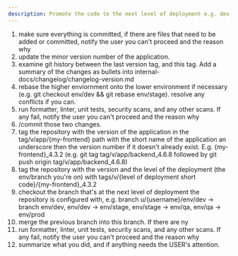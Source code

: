 ```yaml
---
description: Promote the code to the next level of deployment e.g. dev->stage or stage->qa or qa->prod
---
```


1. make sure everything is committed, if there are files that need to be added or committed, notify the user you can't proceed and the reason why
2. update the minor version number of the application.
3. examine git history between the last version tag, and this tag. Add a summary of the changes as bullets into internal-docs/changelog/changelog-version.md
4. rebase the higher enviornment onto the lower environment if necessary (e.g. git checkout env/dev && git rebase env/stage). resolve any conflicts if you can.
5. run formatter, linter, unit tests, security scans, and any other scans. If any fail, notify the user you can't proceed and the reason why
6. /commit those two changes.
7. tag the repository with the version of the application in the tag/v/app/{my-frontend} path with the short name of the application an underscore then the version number if it doesn't already exist. E.g. {my-frontend}_4.3.2 (e.g. git tag tag/v/app/backend_4.6.8 followed by git push origin tag/v/app/backend_4.6.8)
8. tag the repository with the version and the level of the deployment (the env/branch you're on) with tags/v/{level of deployment short code}/{my-frontend}_4.3.2
9. checkout the branch that's at the next level of deployment the repository is configured with, e.g. branch u/{username}/env/dev -> branch env/dev, env/dev -> env/stage, env/stage -> env/qa, env/qa -> env/prod
10. merge the previous branch into this branch. If there are ny 
11. run formatter, linter, unit tests, security scans, and any other scans. If any fail, notify the user you can't proceed and the reason why
12. summarize what you did, and if anything needs the USER's attention.

